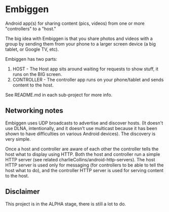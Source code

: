 Embiggen
=========

Android app(s) for sharing content (pics, videos) from one or more "controllers" to a "host."

The big idea with Embiggen is that you share photos and videos with a group
by sending them from your phone to a larger screen device (a big tablet, or Google TV, etc). 

Embiggen has two parts:   
1. HOST - The Host app sits around waiting for requests to show stuff, it runs on the BIG screen.   
2. CONTROLLER - The controller app runs on your phone/tablet and sends content to the host. 

See README.md in each sub-project for more info. 

Networking notes
----------------
Embiggen uses UDP broadcasts to advertise and discover hosts. (It doesn't use DLNA, intentionally,
and it doesn't use multicast because it has been shown to have difficulties on various Android devices).
The discovery is very simple. 

Once a host and controller are aware of each other the controller tells the host what to display using HTTP. 
Both the host and controller run a simple HTTP server (see related charlieCollins/android-http-servers). 
The host HTTP server is used only for messaging (for controllers to be able to tell the host what to do), 
and the controller HTTP server is used for serving content to the host. 


Disclaimer
----------
This project is in the ALPHA stage, there is still a lot to do. 
